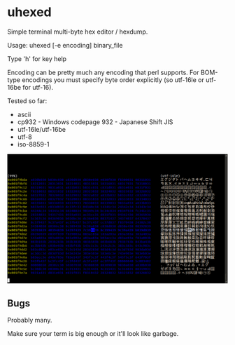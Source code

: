 uhexed
======

Simple terminal multi-byte hex editor / hexdump.

Usage: uhexed [-e encoding] binary_file

Type 'h' for key help

Encoding can be pretty much any encoding that perl supports.
For BOM-type encodings you must specify byte order explicitly (so utf-16le or utf-16be for utf-16).

Tested so far:
- ascii
- cp932 - Windows codepage 932 - Japanese Shift JIS
- utf-16le/utf-16be
- utf-8
- iso-8859-1

![Screenshot](https://raw.githubusercontent.com/lemonsqueeze/uhexed/master/screenshot.png)

Bugs
----

Probably many. 

Make sure your term is big enough or it'll look like garbage.
